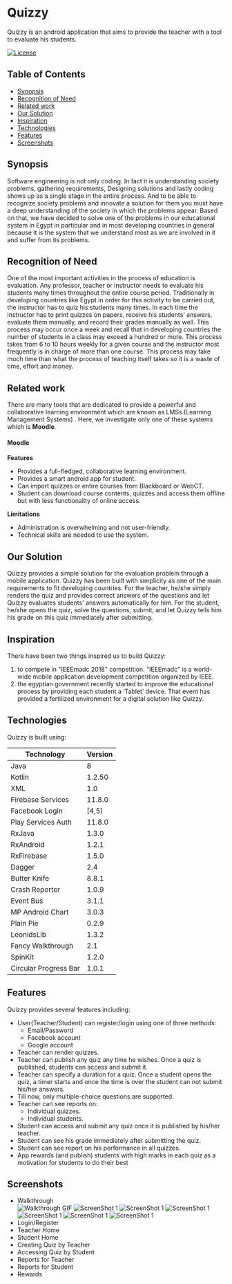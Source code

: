 # Quizzy
Quizzy is an android application that aims to provide the teacher with a tool to evaluate his students.

[![License](https://img.shields.io/hexpm/l/plug.svg)](http://doge.mit-license.org)

## Table of Contents
* [Synopsis](#Synopsis)
* [Recognition of Need](#Recognition-of-Need)
* [Related work](#Related-work)
* [Our Solution](#Our-Solution)
* [Inspiration](#Inspiration)
* [Technologies](#Technologies)
* [Features](#Features)
* [Screenshots](#Screenshots)

## Synopsis
Software engineering is not only coding. In fact it is understanding society problems, gathering requirements, Designing solutions and lastly coding shows up as a single stage in the entire process. And to be able to recognize society problems and innovate a solution for them you must have a deep understanding of the society in which the problems appear. Based on that, we have decided to solve one of the problems in our educational system in Egypt in particular and in most developing countries in general because it is the system that we understand most as we are involved in it and suffer from its problems.

## Recognition of Need
One of the most important activities in the process of education is evaluation. Any professor, teacher or instructor needs to evaluate his students many times throughout the entire course period. Traditionally in developing countries like Egypt in order for this activity to be carried out, the instructor has to quiz his students many times. In each time the instructor has to print quizzes on papers, receive his students’ answers, evaluate them manually, and record their grades manually as well. This process may occur once a week and recall that in developing countries the number of students in a class may exceed a hundred or more. This process takes from 6 to 10 hours weekly for a given course and the instructor most frequently is in charge of more than one course. This process may take much time than what the process of teaching itself takes so it is a waste of time, effort and money.

## Related work
There are many tools that are dedicated to provide a powerful and collaborative learning environment which are known as LMSs (Learning Management Systems) . Here, we investigate only one of these systems which is **Moodle**.

#### Moodle
**Features**
* Provides a full-fledged, collaborative learning environment.
* Provides a smart android app for student.
* Can import quizzes or entire courses from Blackboard or WebCT.
* Student can download course contents, quizzes and access them offline but with less functionality of online access.

**Limitations**
* Administration is overwhelming and not user-friendly.
* Technical skills are needed to use the system.

## Our Solution
Quizzy provides a simple solution for the evaluation problem through a mobile application. Quizzy has been built with simplicity as one of the main requirements to fit developing countries. For the teacher, he/she simply renders the quiz and provides correct answers of the questions and let Quizzy evaluates students' answers automatically for him. For the student, he/she opens the quiz, solve the questions, submit, and let Quizzy tells him his grade on this quiz immediately after submitting. 

## Inspiration
There have been two things inspired us to build Quizzy:
1. to compete in "IEEEmadc 2018" competition. "IEEEmadc" is a world-wide mobile application development competition organized by IEEE.
1. the egyptian government recently started to improve the educational process by providing each student a ‘Tablet’ device. That event has provided a fertilized environment for a digital solution like Quizzy.

## Technologies
Quizzy is built using:

Technology | Version
---------- | -------
Java | 8
Kotlin | 1.2.50 
XML | 1.0
Firebase Services | 11.8.0
Facebook Login | [4,5)
Play Services Auth | 11.8.0
RxJava | 1.3.0
RxAndroid | 1.2.1
RxFirebase | 1.5.0
Dagger | 2.4
Butter Knife | 8.8.1
Crash Reporter | 1.0.9
Event Bus | 3.1.1
MP Android Chart | 3.0.3
Plain Pie | 0.2.9
LeonidsLib | 1.3.2
Fancy Walkthrough | 2.1
SpinKit | 1.2.0
Circular Progress Bar | 1.0.1 

## Features
Quizzy provides several features including:
* User(Teacher/Student) can register/login using one of three methods:
  * Email/Password
  * Facebook account
  * Google account
* Teacher can render quizzes.
* Teacher can publish any quiz any time he wishes. Once a quiz is published, students can access and submit it.
* Teacher can specify a duration for a quiz. Once a student opens the quiz, a timer starts and once the time is over the student can not submit his/her answers.
* Till now, only multiple-choice questions are supported.
* Teacher can see reports on:
  * Individual quizzes.
  * Individual students.
* Student can access and submit any quiz once it is published by his/her teacher.
* Student can see his grade immediately after submitting the quiz.
* Student can see report on his performance in all quizzes.
* App rewards (and publish) students with high marks in each quiz as a motivation for students to do their best

## Screenshots
* Walkthrough<br />
![Walkthrough GIF](https://github.com/MahmoudMabrok/Quizzy_app/blob/master/20181215_163439.gif)
![ScreenShot 1](https://github.com/MahmoudMabrok/Quizzy_app/blob/master/Screenshots/Screenshot_20181215-223541.png)
![ScreenShot 1](https://github.com/MahmoudMabrok/Quizzy_app/blob/master/Screenshots/Screenshot_20181215-223606.png)
![ScreenShot 1](https://github.com/MahmoudMabrok/Quizzy_app/blob/master/Screenshots/Screenshot_20181215-223637.png)
![ScreenShot 1](https://github.com/MahmoudMabrok/Quizzy_app/blob/master/Screenshots/Screenshot_20181215-224556.png)
![ScreenShot 1](https://github.com/MahmoudMabrok/Quizzy_app/blob/master/Screenshots/Screenshot_20181215-224606.png)
![ScreenShot 1](https://github.com/MahmoudMabrok/Quizzy_app/blob/master/Screenshots/Screenshot_20181215-224616.png)
* Login/Register
* Teacher Home
* Student Home
* Creating Quiz by Teacher
* Accessing Quiz by Student
* Reports for Teacher
* Reports for Student
* Rewards

